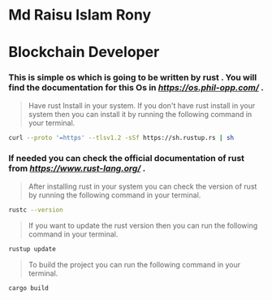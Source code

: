 # Md Raisu Islam Rony
# Blockchain Developer

### This is simple os which is going to be written by rust . You will find the documentation for this Os in *https://os.phil-opp.com/* .


> Have rust Install in your system. If you don't have rust install in your system then you can install it by running the following command in your terminal.

```bash
curl --proto '=https' --tlsv1.2 -sSf https://sh.rustup.rs | sh
```
### If needed you can check the official documentation of rust from *https://www.rust-lang.org/* .

> After installing rust in your system you can check the version of rust by running the following command in your terminal.

```bash
rustc --version
```

> If you want to update the rust version then you can run the following command in your terminal.

```bash
rustup update
```
> To build the project you can run the following command in your terminal.

```bash
cargo build
```